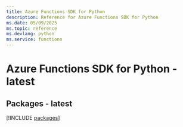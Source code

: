 ```yaml
---
title: Azure Functions SDK for Python
description: Reference for Azure Functions SDK for Python
ms.date: 05/09/2025
ms.topic: reference
ms.devlang: python
ms.service: functions
---
```

# Azure Functions SDK for Python - latest
## Packages - latest
[!INCLUDE [packages](functions-index.md)]
